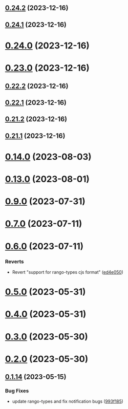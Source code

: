 ## [0.24.2](https://github.com/yeager-eren/rango-client/compare/provider-cosmostation@0.24.1...provider-cosmostation@0.24.2) (2023-12-16)



## [0.24.1](https://github.com/yeager-eren/rango-client/compare/provider-cosmostation@0.24.0...provider-cosmostation@0.24.1) (2023-12-16)



# [0.24.0](https://github.com/yeager-eren/rango-client/compare/provider-cosmostation@0.23.0...provider-cosmostation@0.24.0) (2023-12-16)



# [0.23.0](https://github.com/yeager-eren/rango-client/compare/provider-cosmostation@0.22.2...provider-cosmostation@0.23.0) (2023-12-16)



## [0.22.2](https://github.com/yeager-eren/rango-client/compare/provider-cosmostation@0.22.1...provider-cosmostation@0.22.2) (2023-12-16)



## [0.22.1](https://github.com/yeager-eren/rango-client/compare/provider-cosmostation@0.21.2...provider-cosmostation@0.22.1) (2023-12-16)



## [0.21.2](https://github.com/yeager-eren/rango-client/compare/provider-cosmostation@0.21.1-next.69...provider-cosmostation@0.21.2) (2023-12-16)



## [0.21.1](https://github.com/yeager-eren/rango-client/compare/provider-cosmostation@0.22.0...provider-cosmostation@0.21.1) (2023-12-16)



# [0.14.0](https://github.com/rango-exchange/rango-client/compare/provider-cosmostation@0.13.0...provider-cosmostation@0.14.0) (2023-08-03)



# [0.13.0](https://github.com/rango-exchange/rango-client/compare/provider-cosmostation@0.12.0...provider-cosmostation@0.13.0) (2023-08-01)



# [0.9.0](https://github.com/rango-exchange/rango-client/compare/provider-cosmostation@0.8.0...provider-cosmostation@0.9.0) (2023-07-31)



# [0.7.0](https://github.com/rango-exchange/rango-client/compare/provider-cosmostation@0.6.0...provider-cosmostation@0.7.0) (2023-07-11)



# [0.6.0](https://github.com/rango-exchange/rango-client/compare/provider-cosmostation@0.5.0...provider-cosmostation@0.6.0) (2023-07-11)


### Reverts

* Revert "support for rango-types cjs format" ([ed4e050](https://github.com/rango-exchange/rango-client/commit/ed4e050bfc0dcde7aeffa6b0d73b02080a5721eb))



# [0.5.0](https://github.com/rango-exchange/rango-client/compare/provider-cosmostation@0.4.0...provider-cosmostation@0.5.0) (2023-05-31)



# [0.4.0](https://github.com/rango-exchange/rango-client/compare/provider-cosmostation@0.3.0...provider-cosmostation@0.4.0) (2023-05-31)



# [0.3.0](https://github.com/rango-exchange/rango-client/compare/provider-cosmostation@0.2.0...provider-cosmostation@0.3.0) (2023-05-30)



# [0.2.0](https://github.com/rango-exchange/rango-client/compare/provider-cosmostation@0.1.15...provider-cosmostation@0.2.0) (2023-05-30)



## [0.1.14](https://github.com/rango-exchange/rango-client/compare/provider-cosmostation@0.1.13...provider-cosmostation@0.1.14) (2023-05-15)


### Bug Fixes

* update rango-types and fix notification bugs ([993f185](https://github.com/rango-exchange/rango-client/commit/993f185e0b8c5e5e15a2c65ba2d85d1f9c8daa90))




